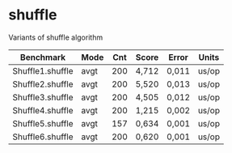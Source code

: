 # shuffle
Variants of shuffle algorithm


Benchmark | Mode | Cnt | Score | Error | Units
--------- | ---- | --- | ----- | ----- | -----
Shuffle1.shuffle | avgt | 200 | 4,712 | 0,011 | us/op
Shuffle2.shuffle | avgt | 200 | 5,520 | 0,013 | us/op
Shuffle3.shuffle | avgt | 200 | 4,505 | 0,012 | us/op
Shuffle4.shuffle | avgt | 200 | 1,215 | 0,002 | us/op
Shuffle5.shuffle | avgt | 157 | 0,634 | 0,001 | us/op
Shuffle6.shuffle | avgt | 200 | 0,620 | 0,001 | us/op
